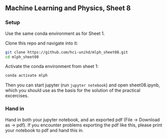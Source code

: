 ## Machine Learning and Physics, Sheet 8 

### Setup
Use the same conda environment as for Sheet 1.

Clone this repo and navigate into it:
```bash
git clone https://github.com/hci-unihd/mlph_sheet08.git
cd mlph_sheet08
```
Activate the conda environment from sheet 1:
```bash
conda activate mlph
```
Then you can start jupyter (run `jupyter notebook`) and open sheet08.ipynb, 
which you should use as the basis for the solution of the practical excercises.


### Hand in
 Hand in both your jupyter notebook, and an exported pdf (File -> Download as -> pdf). 
 If you encounter problems exporting the pdf like this, please print your notebook to pdf and hand this in.
